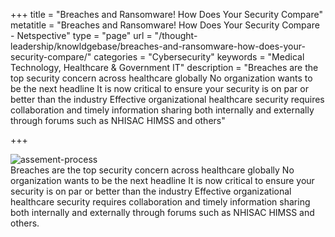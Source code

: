 +++
title = "Breaches and Ransomware! How Does Your Security Compare"
metatitle = "Breaches and Ransomware! How Does Your Security Compare - Netspective"
type = "page"
url = "/thought-leadership/knowldgebase/breaches-and-ransomware-how-does-your-security-compare/"
categories = "Cybersecurity"
keywords = "Medical Technology, Healthcare & Government IT"
description = "Breaches are the top security concern across healthcare globally No organization wants to be the next headline It is now critical to ensure your security is on par or better than the industry Effective organizational healthcare security requires collaboration and timely information sharing both internally and externally through forums such as NHISAC HIMSS and others"
  
+++

 ![assement-process](/blog/Breaches_a_1487590232-300x157.jpg#center) </br>
  Breaches are the top security concern across healthcare globally No organization wants to be the next headline It is now critical to ensure your security is on par or better than the industry Effective organizational healthcare security requires collaboration and timely information sharing both internally and externally through forums such as NHISAC HIMSS and others.
